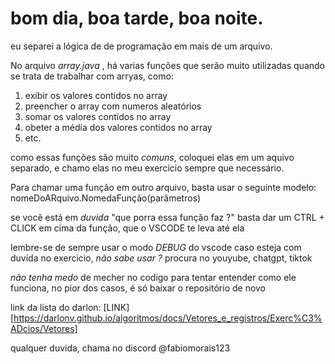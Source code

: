 # bom dia, boa tarde, boa noite.

eu separei a lógica de de programação em mais de um arquivo.

No arquivo *array.java* , há varias funções que serão muito utilizadas quando se trata de
trabalhar com arryas, como:

1. exibir os valores contidos no array
2. preencher o array com numeros aleatórios
3. somar os valores contidos no array
4. obeter a média dos valores contidos no array
5. etc.

como essas funções são muito _comuns_, coloquei elas em um aquivo separado, e chamo elas no meu exercicio
sempre que necessário.

Para chamar uma função em outro arquivo, basta usar o seguinte modelo:
nomeDoARquivo.NomedaFunção(parâmetros)

se você está em *duvida* "que porra essa função faz ?"
basta dar um CTRL + CLICK em cima da função, que o VSCODE te leva até ela

lembre-se de sempre usar o modo *DEBUG* do vscode caso esteja com duvida no exercicio, *não sabe usar ?*
procura no youyube, chatgpt, tiktok

*não tenha medo* de mecher no codigo para tentar entender como ele funciona, no pior dos casos, é só baixar o repositório de novo

link da lista do darlon: [LINK][https://darlonv.github.io/algoritmos/docs/Vetores_e_registros/Exerc%C3%ADcios/Vetores]

qualquer duvida, chama no discord @fabiomorais123